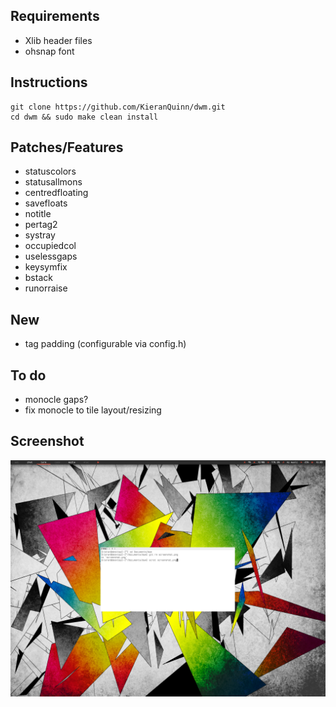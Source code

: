 Requirements
------------
* Xlib header files
* ohsnap font

Instructions
------------

    git clone https://github.com/KieranQuinn/dwm.git
    cd dwm && sudo make clean install
    
    
Patches/Features
----------------
* statuscolors
* statusallmons
* centredfloating
* savefloats
* notitle
* pertag2
* systray
* occupiedcol
* uselessgaps
* keysymfix
* bstack
* runorraise

New
---
* tag padding (configurable via config.h)
    
To do
-----
* monocle gaps?
* fix monocle to tile layout/resizing
    
Screenshot
----------

![Screenshot](screenshot.png "my dwm")
